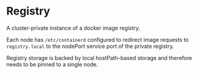 # Registry

A cluster-private instance of a docker image registry.

Each node has `/etc/containerd` configured to redirect image requests to `registry.local` to
the nodePort service port of the private registry.

Registry storage is backed by local hostPath-based storage and therefore needs to be pinned to a 
single node.
